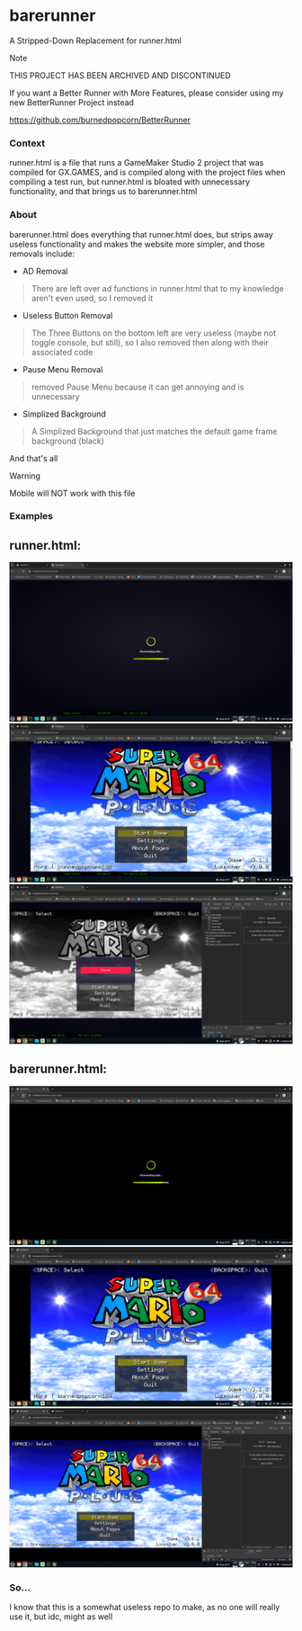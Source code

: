 # barerunner
A Stripped-Down Replacement for runner.html

> [!NOTE]
> THIS PROJECT HAS BEEN ARCHIVED AND DISCONTINUED
>
> If you want a Better Runner with More Features, please consider using my new BetterRunner Project instead
>
> https://github.com/burnedpopcorn/BetterRunner

### Context
runner.html is a file that runs a GameMaker Studio 2 project that was compiled for GX.GAMES, and is compiled along with the project files when compiling a test run, but runner.html is bloated with unnecessary functionality, and that brings us to barerunner.html
### About
barerunner.html does everything that runner.html does, but strips away useless functionality and makes the website more simpler, and those removals include:
- AD Removal
> There are left over ad functions in runner.html that to my knowledge aren't even used, so I removed it
- Useless Button Removal
> The Three Buttons on the bottom left are very useless (maybe not toggle console, but still), so I also removed then along with their associated code
- Pause Menu Removal
> removed Pause Menu because it can get annoying and is unnecessary
- Simplized Background
> A Simplized Background that just matches the default game frame background (black)

And that's all
> [!WARNING]
> Mobile will NOT work with this file

### Examples

## runner.html:

![image](https://github.com/burnedpopcorn/barerunner/blob/main/rload.png)
![image](https://github.com/burnedpopcorn/barerunner/blob/main/rgame.png)
![image](https://github.com/burnedpopcorn/barerunner/blob/main/runner.png)

## barerunner.html:

![image](https://github.com/burnedpopcorn/barerunner/blob/main/brload.png)
![image](https://github.com/burnedpopcorn/barerunner/blob/main/brgame.png)
![image](https://github.com/burnedpopcorn/barerunner/blob/main/barerunner.png)

### So...
I know that this is a somewhat useless repo to make, as no one will really use it, but idc, might as well
